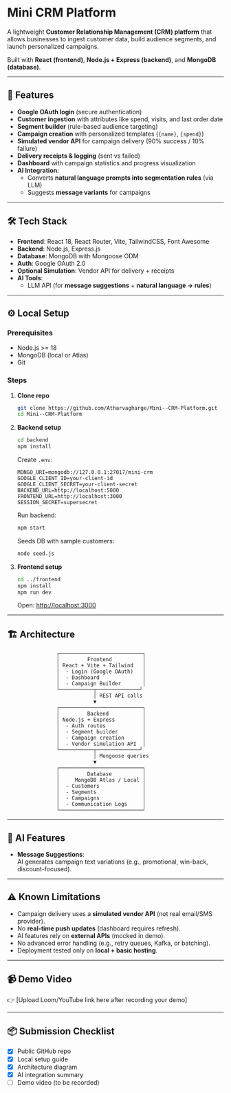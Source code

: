 # Mini CRM Platform  

A lightweight **Customer Relationship Management (CRM) platform** that allows businesses to ingest customer data, build audience segments, and launch personalized campaigns.  

Built with **React (frontend)**, **Node.js + Express (backend)**, and **MongoDB (database)**.  

---

## 🚀 Features  

- **Google OAuth login** (secure authentication)  
- **Customer ingestion** with attributes like spend, visits, and last order date  
- **Segment builder** (rule-based audience targeting)  
- **Campaign creation** with personalized templates (`{name}`, `{spend}`)  
- **Simulated vendor API** for campaign delivery (90% success / 10% failure)  
- **Delivery receipts & logging** (sent vs failed)  
- **Dashboard** with campaign statistics and progress visualization  
- **AI Integration**:  
  - Converts **natural language prompts into segmentation rules** (via LLM)  
  - Suggests **message variants** for campaigns  

---

## 🛠 Tech Stack  

- **Frontend**: React 18, React Router, Vite, TailwindCSS, Font Awesome  
- **Backend**: Node.js, Express.js  
- **Database**: MongoDB with Mongoose ODM  
- **Auth**: Google OAuth 2.0  
- **Optional Simulation**: Vendor API for delivery + receipts  
- **AI Tools**:  
  - LLM API (for **message suggestions** + **natural language → rules**)  

---

## ⚙️ Local Setup  

### Prerequisites  
- Node.js >= 18  
- MongoDB (local or Atlas)  
- Git  

### Steps  

1. **Clone repo**
   ```bash
   git clone https://github.com/Atharvagharge/Mini--CRM-Platform.git
   cd Mini--CRM-Platform
   ```

2. **Backend setup**  
   ```bash
   cd backend
   npm install
   ```
   Create `.env`:
   ```env
   MONGO_URI=mongodb://127.0.0.1:27017/mini-crm
   GOOGLE_CLIENT_ID=your-client-id
   GOOGLE_CLIENT_SECRET=your-client-secret
   BACKEND_URL=http://localhost:5000
   FRONTEND_URL=http://localhost:3000
   SESSION_SECRET=supersecret
   ```
   Run backend:
   ```bash
   npm start
   ```
   Seeds DB with sample customers:
   ```bash
   node seed.js
   ```

3. **Frontend setup**  
   ```bash
   cd ../frontend
   npm install
   npm run dev
   ```
   Open: [http://localhost:3000](http://localhost:3000)

---

## 🏗 Architecture  

```plaintext
                ┌───────────────────────────┐
                │         Frontend          │
                │ React + Vite + Tailwind   │
                │  - Login (Google OAuth)   │
                │  - Dashboard              │
                │  - Campaign Builder       │
                └───────────┬──────────────┘
                            │ REST API calls
                            ▼
                ┌───────────────────────────┐
                │         Backend           │
                │ Node.js + Express         │
                │  - Auth routes            │
                │  - Segment builder        │
                │  - Campaign creation      │
                │  - Vendor simulation API  │
                └───────────┬──────────────┘
                            │ Mongoose queries
                            ▼
                ┌───────────────────────────┐
                │         Database          │
                │     MongoDB Atlas / Local │
                │  - Customers              │
                │  - Segments               │
                │  - Campaigns              │
                │  - Communication Logs     │
                └───────────────────────────┘
```

---

## 🤖 AI Features  


- **Message Suggestions**:  
  AI generates campaign text variations (e.g., promotional, win-back, discount-focused).  

---

## ⚠️ Known Limitations  

- Campaign delivery uses a **simulated vendor API** (not real email/SMS provider).  
- No **real-time push updates** (dashboard requires refresh).  
- AI features rely on **external APIs** (mocked in demo).  
- No advanced error handling (e.g., retry queues, Kafka, or batching).  
- Deployment tested only on **local + basic hosting**.  

---

## 📹 Demo Video  

👉 [Upload Loom/YouTube link here after recording your demo]  

---

## 📦 Submission Checklist  

- [x] Public GitHub repo  
- [x] Local setup guide  
- [x] Architecture diagram  
- [x] AI integration summary  
- [ ] Demo video (to be recorded)  
